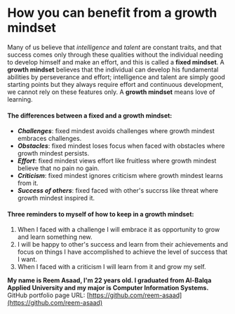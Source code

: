 # How you can benefit from a growth mindset

Many of us believe that *intelligence* and *talent* are constant traits, and that success comes only through these qualities 
without the individual needing to develop himself and make an effort, and this is called a **fixed mindset**. A **growth mindset** believes that the individual can develop his fundamental abilities by perseverance and effort; intelligence and talent are simply good starting points but 
they always require effort and continuous development, we cannot rely on these features only. A **growth mindset** means love of learning.

#### The differences between a fixed and a growth mindset:
- ***Challenges***: fixed mindest avoids challenges where growth mindest embraces challenges.
- ***Obstacles***: fixed mindest loses focus when faced with obstacles where growth mindest persists.
- ***Effort***: fixed mindest views effort like fruitless where growth mindest believe that no pain no gain.
- ***Criticism***: fixed mindest ignores criticism where growth mindest learns from it.
- ***Success of others***: fixed faced with other's succrss like threat where growth mindest inspired it.

#### Three reminders to myself of how to keep in a growth mindset:
1. When I faced with a challenge I will embrace it as opportunity to grow and learn something new.
2. I will be happy to other's success and learn from their achievements and focus on things I have accomplished to achieve the level of success that I want.
3. When I faced with a criticism I will learn from it and grow my self.



**My name is Reem Asaad, I'm 22 years old. I graduated from Al-Balqa Applied University and my major is Computer Information Systems.**
GitHub portfolio page URL: [https://github.com/reem-asaad](https://github.com/reem-asaad)



